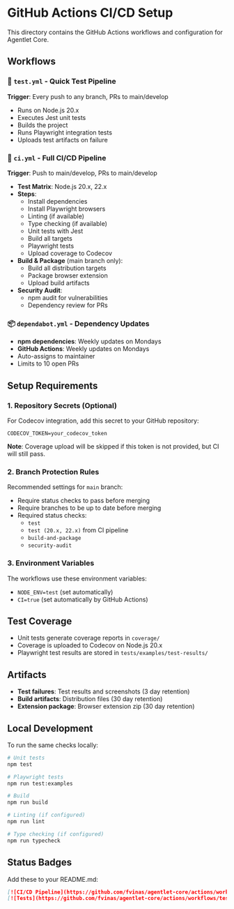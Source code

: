 # GitHub Actions CI/CD Setup

This directory contains the GitHub Actions workflows and configuration for Agentlet Core.

## Workflows

### 🧪 `test.yml` - Quick Test Pipeline
**Trigger**: Every push to any branch, PRs to main/develop
- Runs on Node.js 20.x
- Executes Jest unit tests 
- Builds the project
- Runs Playwright integration tests
- Uploads test artifacts on failure

### 🚀 `ci.yml` - Full CI/CD Pipeline  
**Trigger**: Push to main/develop, PRs to main/develop
- **Test Matrix**: Node.js 20.x, 22.x
- **Steps**:
  - Install dependencies
  - Install Playwright browsers
  - Linting (if available)
  - Type checking (if available)
  - Unit tests with Jest
  - Build all targets
  - Playwright tests
  - Upload coverage to Codecov
- **Build & Package** (main branch only):
  - Build all distribution targets
  - Package browser extension
  - Upload build artifacts
- **Security Audit**:
  - npm audit for vulnerabilities
  - Dependency review for PRs

### 📦 `dependabot.yml` - Dependency Updates
- **npm dependencies**: Weekly updates on Mondays
- **GitHub Actions**: Weekly updates on Mondays  
- Auto-assigns to maintainer
- Limits to 10 open PRs

## Setup Requirements

### 1. Repository Secrets (Optional)
For Codecov integration, add this secret to your GitHub repository:
```
CODECOV_TOKEN=your_codecov_token
```
**Note**: Coverage upload will be skipped if this token is not provided, but CI will still pass.

### 2. Branch Protection Rules
Recommended settings for `main` branch:
- Require status checks to pass before merging
- Require branches to be up to date before merging
- Required status checks:
  - `test`
  - `test (20.x, 22.x)` from CI pipeline
  - `build-and-package`
  - `security-audit`

### 3. Environment Variables
The workflows use these environment variables:
- `NODE_ENV=test` (set automatically)
- `CI=true` (set automatically by GitHub Actions)

## Test Coverage
- Unit tests generate coverage reports in `coverage/`
- Coverage is uploaded to Codecov on Node.js 20.x
- Playwright test results are stored in `tests/examples/test-results/`

## Artifacts
- **Test failures**: Test results and screenshots (3 day retention)
- **Build artifacts**: Distribution files (30 day retention)  
- **Extension package**: Browser extension zip (30 day retention)

## Local Development
To run the same checks locally:
```bash
# Unit tests
npm test

# Playwright tests  
npm run test:examples

# Build
npm run build

# Linting (if configured)
npm run lint

# Type checking (if configured)
npm run typecheck
```

## Status Badges
Add these to your README.md:
```markdown
[![CI/CD Pipeline](https://github.com/fvinas/agentlet-core/actions/workflows/ci.yml/badge.svg)](https://github.com/fvinas/agentlet-core/actions/workflows/ci.yml)
[![Tests](https://github.com/fvinas/agentlet-core/actions/workflows/test.yml/badge.svg)](https://github.com/fvinas/agentlet-core/actions/workflows/test.yml)
```